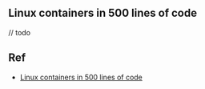 
## Linux containers in 500 lines of code

// todo

## Ref

- [Linux containers in 500 lines of code](https://blog.lizzie.io/linux-containers-in-500-loc.html)
